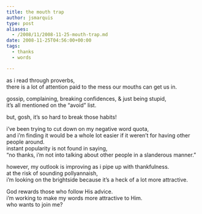 ```yaml
---
title: the mouth trap
author: jsmarquis
type: post
aliases:
  - /2008/11/2008-11-25-mouth-trap.md
date: 2008-11-25T04:56:00+00:00
tags:
  - thanks
  - words

---
```

as i read through proverbs,  
there is a lot of attention paid to the mess our mouths can get us in.

gossip, complaining, breaking confidences, & just being stupid,  
it&#8217;s all mentioned on the &#8220;avoid&#8221; list.

but, gosh, it&#8217;s so hard to break those habits!

i&#8217;ve been trying to cut down on my negative word quota,  
and i&#8217;m finding it would be a whole lot easier if it weren&#8217;t for having other people around.  
instant popularity is not found in saying,  
&#8220;no thanks, i&#8217;m not into talking about other people in a slanderous manner.&#8221;

however, my outlook is improving as i pipe up with thankfulness.  
at the risk of sounding pollyannaish,   
i&#8217;m looking on the brightside because it&#8217;s a heck of a lot more attractive.

God rewards those who follow His advice.  
i&#8217;m working to make my words more attractive to Him.  
who wants to join me?